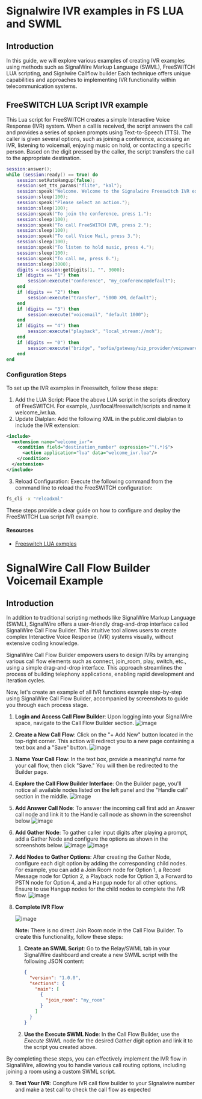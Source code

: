 # Signalwire  IVR examples in FS LUA and SWML
## Introduction
In this guide, we will explore various examples of creating  IVR examples using methods such as SignalWire Markup Language (SWML), FreeSWITCH LUA scripting, and Signlwire Callflow builder Each technique offers unique capabilities and approaches to implementing IVR functionality within telecommunication systems.

## FreeSWITCH LUA Script IVR example 
This Lua script for FreeSWITCH creates a simple Interactive Voice Response (IVR) system. When a call is received, the script answers the call and provides a series of spoken prompts using Text-to-Speech (TTS). The caller is given several options, such as joining a conference, accessing an IVR, listening to voicemail, enjoying music on hold, or contacting a specific person. Based on the digit pressed by the caller, the script transfers the call to the appropriate destination.

```lua
session:answer();
while (session:ready() == true) do
    session:setAutoHangup(false);
    session:set_tts_params("flite", "kal");
    session:speak("Welcome. Welcome to the Signalwire Freeswitch IVR examples.");
    session:sleep(100);
    session:speak("Please select an action.");
    session:sleep(100);
    session:speak("To join the conference, press 1.");
    session:sleep(100);
    session:speak("To call FreeSWITCH IVR, press 2.");
    session:sleep(100);
    session:speak("To call Voice Mail, press 3.");
    session:sleep(100);
    session:speak("To listen to hold music, press 4.");
    session:sleep(100);
    session:speak("To call me, press 0.");
    session:sleep(3000);
    digits = session:getDigits(1, "", 3000);
    if (digits == "1") then
        session:execute("conference", "my_conference@default");
    end
    if (digits == "2") then
        session:execute("transfer", "5000 XML default");
    end
    if (digits == "3") then
        session:execute("voicemail", "default 1000");
    end
    if (digits == "4") then
        session:execute("playback", "local_stream://moh");
    end
    if (digits == "0") then
        session:execute("bridge", "sofia/gateway/sip_provider/voipaware@sip.voipuser.org");  -- Replace 'sofia/gateway/sip_provider/voipaware@sip.voipuser.org' with your actual gateway
    end
end
```

### Configuration Steps
To set up the IVR examples in  Freeswitch, follow these steps:

1. Add the LUA Script: Place the above LUA script in the scripts directory of FreeSWITCH. For example, /usr/local/freeswitch/scripts and name it welcome_ivr.lua.
2. Update Dialplan: Add the following XML in the public.xml dialplan to include the IVR extension:
```xml
<include>
  <extension name="welcome_ivr">
    <condition field="destination_number" expression="^(.*)$">
      <action application="lua" data="welcome_ivr.lua"/>
    </condition>
  </extension>
</include>
```
3. Reload Configuration: Execute the following command from the command line to reload the FreeSWITCH configuration:
```bash
fs_cli -x "reloadxml"
```
These steps provide a clear guide on how to configure and deploy the FreeSWITCH Lua script IVR example.

#### Resources
- [Freeswitch LUA exmples ](https://developer.signalwire.com/freeswitch/FreeSWITCH-Explained/Client-and-Developer-Interfaces/Lua-API-Reference/Lua-examples/)


# SignalWire Call Flow Builder Voicemail Example

## Introduction

In addition to traditional scripting methods like SignalWire Markup Language (SWML), SignalWire offers a user-friendly drag-and-drop interface called SignalWire Call Flow Builder. This intuitive tool allows users to create complex Interactive Voice Response (IVR) systems visually, without extensive coding knowledge.

SignalWire Call Flow Builder empowers users to design IVRs by arranging various call flow elements such as connect, join_room, play, switch, etc., using a simple drag-and-drop interface. This approach streamlines the process of building telephony applications, enabling rapid development and iteration cycles.

Now, let's create an example of all IVR functions example step-by-step using SignalWire Call Flow Builder, accompanied by screenshots to guide you through each process stage.

1. **Login and Access Call Flow Builder**: Upon logging into your SignalWire space, navigate to the Call Flow Builder section.
   ![image](https://github.com/ShashiKumar-SignalWire/SW-example-Docs/assets/45973234/18c7285c-6750-4afb-9321-2db0fd3721d3)

2. **Create a New Call Flow**: Click on the "+ Add New" button located in the top-right corner. This action will redirect you to a new page containing a text box and a "Save" button.
   ![image](https://github.com/ShashiKumar-SignalWire/SW-example-Docs/assets/45973234/13926569-11e7-432e-a385-369b041dae0f)
3. **Name Your Call Flow**: In the text box, provide a meaningful name for your call flow, then click "Save." You will then be redirected to the Builder page.
 

4. **Explore the Call Flow Builder Interface**: On the Builder page, you'll notice all available nodes listed on the left panel and the "Handle call" section in the middle.
![image](https://github.com/ShashiKumar-SignalWire/SW-example-Docs/assets/45973234/68d1b89a-a218-4f3d-bc56-3d823c0f9658)


5. **Add Answer Call Node**: To answer the incoming call first add an Answer call node and link it to the Handle call node as shown in the screenshot below
![image](https://github.com/ShashiKumar-SignalWire/SW-example-Docs/assets/45973234/40a02f14-f037-4bee-aacb-71bb91a15e8f)

6. **Add Gather Node**: To gather caller input digits after playing a prompt, add a Gather Node and configure the options as shown in the screenshots below.
    ![image](https://github.com/ShashiKumar-SignalWire/SW-example-Docs/assets/45973234/0dc92b3c-bd96-4872-86cd-1c519221a3b6)
    ![image](https://github.com/ShashiKumar-SignalWire/SW-example-Docs/assets/45973234/7ef3f330-dc0c-4b2c-be25-668e1ce4447c)

7. **Add Nodes to Gather Options**: After creating the Gather Node, configure each digit option by adding the corresponding child nodes. For example, you can add a Join Room node for Option 1, a Record Message node for Option 2, a Playback node for Option 3, a Forward to PSTN node for Option 4, and a Hangup node for all other options. Ensure to use Hangup nodes for the child nodes to complete the IVR flow.
    ![image](https://github.com/ShashiKumar-SignalWire/SW-example-Docs/assets/45973234/6f206ed2-10ce-4f8c-8a26-58a4000760e5)

8. **Complete IVR Flow**

    ![image](https://github.com/ShashiKumar-SignalWire/SW-example-Docs/assets/45973234/14e32d8f-f59d-4536-8473-6bfc98666b56)

    **Note:**
    There is no direct Join Room node in the Call Flow Builder. To create this functionality, follow these steps:

    1. **Create an SWML Script**: Go to the Relay/SWML tab in your SignalWire dashboard and create a new SWML script with the following JSON content:
    
        ```json
        {
          "version": "1.0.0",
          "sections": {
            "main": [
              {
                "join_room": "my_room"
              }
            ]
          }
        }
        ```
    
    2. **Use the Execute SWML Node**: In the Call Flow Builder, use the *Execute SWML* node for the desired Gather digit option and link it to the script you created above.

By completing these steps, you can effectively implement the IVR flow in SignalWire, allowing you to handle various call routing options, including joining a room using a custom SWML script.

9. **Test Your IVR**: Congifure IVR call flow builder to your SIgnalwire number and make a test call to check the call flow as expected 



